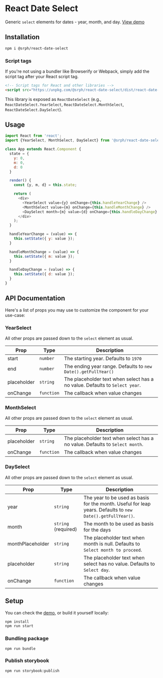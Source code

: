 # React Date Select
Generic `select` elements for dates - year, month, and day. [View demo](https://chairman-silences-84025.netlify.com)

## Installation
```bash
npm i @srph/react-date-select
```

### Script tags
If you're not using a bundler like Browserify or Webpack, simply add the script tag after your React script tag.

```html
<!-- Script tags for React and other libraries -->
<script src="https://unpkg.com/@srph/react-date-select/dist/react-date-select.min.js"></script>
```

This library is exposed as `ReactDateSelect` (e.g., `ReactDateSelect.YearSelect`, `ReactDateSelect.MonthSelect`, `ReactDateSelect.DaySelect`).

## Usage
```js
import React from 'react';
import {YearSelect, MonthSelect, DaySelect} from '@srph/react-date-select';

class App extends React.Component {
  state = {
    y: 0,
    m: 0,
    d: 0
  }

  render() {
    const {y, m, d} = this.state;

    return (
      <div>
        <YearSelect value={y} onChange={this.handleYearChange} />
        <MonthSelect value={m} onChange={this.handleMonthChange} />
        <DaySelect month={m} value={d} onChange={this.handleDayChange} />
      </div>
    );
  }

  handleYearChange = (value) => {
    this.setState({ y: value });
  }

  handleMonthChange = (value) => {
    this.setState({ m: value });
  }

  handleDayChange = (value) => {
    this.setState({ d: value });
  }
}
```

## API Documentation
Here's a list of props you may use to customize the component for your use-case:

### YearSelect

All other props are passed down to the `select` element as usual.

| Prop  | Type | Description |
| ----- | ---- | ----------- |
| start | `number` | The starting year. Defaults to `1970` |
| end | `number` | The ending year range. Defaults to `new Date().getFullYear()` |
| placeholder | `string` | The placeholder text when select has a no value. Defaults to `Select year`. |
| onChange | `function` | The callback when value changes |

### MonthSelect

All other props are passed down to the `select` element as usual.

| Prop  | Type | Description |
| ----- | ---- | ----------- |
| placeholder | `string` | The placeholder text when select has a no value. Defaults to `Select month`. |
| onChange | `function` | The callback when value changes |

### DaySelect

All other props are passed down to the `select` element as usual.

| Prop  | Type | Description |
| ----- | ---- | ----------- |
| year | `string` | The year to be used as basis for the month. Useful for leap years. Defaults to `new Date().getFullYear()`. |
| month | `string` (required) | The month to be used as basis for the days |
| monthPlaceholder | `string` | The placeholder text when month is null. Defaults to `Select month to proceed`. |
| placeholder | `string` | The placeholder text when select has no value. Defaults to `Select day`. |
| onChange | `function` | The callback when value changes |

## Setup
You can check the [demo](https://chairman-silences-84025.netlify.com), or build it yourself locally:
```bash
npm install
npm run start
```

### Bundling package
```
npm run bundle
```

### Publish storybook
```
npm run storybook:publish
```